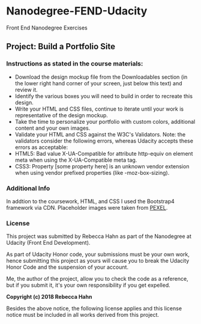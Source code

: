 # Nanodegree-FEND-Udacity

Front End Nanodegree Exercises

## Project: Build a Portfolio Site

### Instructions as stated in the course materials:

- Download the design mockup file from the Downloadables section (in the lower right hand corner of your screen, just below this text) and review it.
- Identify the various boxes you will need to build in order to recreate this design.
- Write your HTML and CSS files, continue to iterate until your work is representative of the design mockup.
- Take the time to personalize your portfolio with custom colors, additional content and your own images.
- Validate your HTML and CSS against the W3C's Validators. Note: the validators consider the following errors, whereas Udacity accepts these errors as acceptable:
- HTML5: Bad value X-UA-Compatible for attribute http-equiv on element meta when using the X-UA-Compatible meta tag.
- CSS3: Property [some property here] is an unknown vendor extension when using vendor prefixed properties (like -moz-box-sizing).

### Additional Info

In addtion to the coursework, HTML, and CSS I used the Bootstrap4 framework via CDN.
Placeholder images were taken from [PEXEL](https://www.pexels.com/).

### License

This project was submitted by Rebecca Hahn as part of the Nanodegree at Udacity (Front End Development).

As part of Udacity Honor code, your submissions must be your own work, hence
submitting this project as yours will cause you to break the Udacity Honor Code
and the suspension of your account.

Me, the author of the project, allow you to check the code as a reference, but if
you submit it, it's your own responsibility if you get expelled.

**Copyright (c) 2018 Rebecca Hahn**

Besides the above notice, the following license applies and this license notice
must be included in all works derived from this project.
